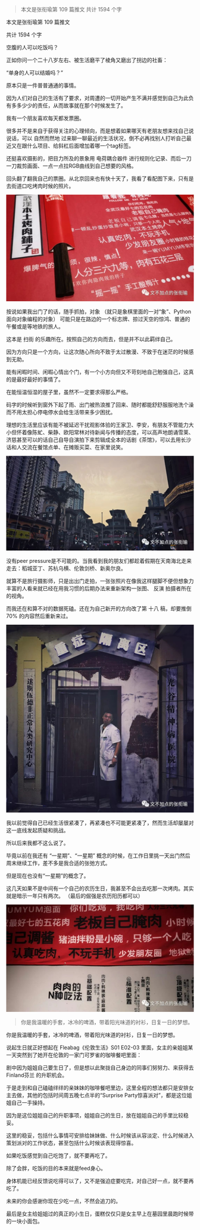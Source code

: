 > 本文是张衔瑜第 109 篇推文 共计 1594 个字

本文是张衔瑜第 109 篇推文

共计 1594 个字

空腹的人可以吃饭吗？

正如你问一个二十八岁左右、被生活磨平了棱角又磨出了拐边的社畜：

“单身的人可以结婚吗？”

原本只是一件普普通通的事情。

因为人们对自己的生活有了要求，对周遭的一切开始产生不满并感觉到自己为此负有多多少少的责任，从而故事就在那个时候发生了。

我有一个朋友喜欢每天都发票圈。

很多并不是来自于获得关注的心理倾向，而是想着如果哪天有老朋友想来找自己说说话，可以 自然而然地 过来聊一聊最近的生活状况，倒不必再找别人打听自己最近又在跟什么项目、给斜杠后面增加着哪一个tag标签。

还挺喜欢摄影的，把目力所及的景象用 电荷耦合器件 进行规则化记录、而后一刀一刀裁剪画面、一点一点拉RGB曲线到自己想要的风格。

回头翻了翻我自己的票圈。从北京回来也有快十天了，我看了看配图下来，只有是去街道口吃烤肉时候的照片。

![](./images/img_001.jpeg)

按说如果我出门了的话，随手抓拍，对象 （就只是象棋里面的一对“象”、Python面向对象编程的对象） 可能只是在路边的一个标志牌、掠过天空的惊鸿、普通的午餐或是等地铁的旅人。

这本是 扫街 的乐趣所在。按照自己的方向而去，但是并不以此羁绊自己。

因为方向只是一个方向，让这次随心所向不致于太过散漫、不致于在迷茫的时候感到无助。

能有闲暇时间、闲暇心情出个门，有一个小方向但又不苛刻地自己勉强自己，这真的是最好最好的事情了。

在能恒温恒湿的屋子里，虽然不一定要求得那么严格。

码字的时候听到窗外下起了雨、出门被热浪推了回来、随时都能舒舒服服地洗个澡而不用太担心停电停水会给生活带来多少困扰。

理想的生活里应该有能不被延迟干扰观影体验的王家卫、李安，有朋友不管能力大小但怀着像陈虻、柴静、欧阳常林对待新闻与传播的态度，可以高声地朗诵雪莱、济慈甚至可以的话自己自导自演拍下来剪辑成全本的话剧《茶馆》，可以去用长沙话和人交流在餐馆点单、在摊贩买菜、在家里说笑。

![](./images/img_002.jpeg)

没有peer pressure是不可能的。当我看到我的朋友们都趁着假期在天南海北走来走去：稻城亚丁、苏杭乌横、伦敦剑桥、新奥尔良。

就算不是旅行摄影师，只是出出门走拍，一张张照片在像我这样腿脚不便但想象力丰富的人看来就已经在用我习惯的后期办法来重新架构一张图、 反演 拍摄者所在的视角。

而我还在和算不对的数据死磕。还在为自己新开的方向改了第 十八 稿，却要推倒 70% 的内容然后重新来过。

![](./images/img_003.jpeg)

我以前觉得自己已经生活很紧凑了，再紧凑也不可能更紧凑了，然而生活却屡屡对这一底线发起质疑和挑战。

所以后来我都不这么说了。

毕竟以前在我还有 “一星期”、“一星期” 概念的时候，在工作日里挑一天出门然后周末继续工作，差不多是我合适的张弛方式。

但是现在也没有“一星期”的概念了。

这几天如果不是中间有一个自己的农历生日，我甚至不会出去吃那一次烤肉。其实就是暗示一年只有两次。 （最后的倔强是农历阳历都可以）

![](./images/img_004.jpeg)

> 你是我温暖的手套，冰冷的啤酒，带着阳光味道的衬衫，日复一日的梦想。

你是我温暖的手套，冰冷的啤酒，带着阳光味道的衬衫，日复一日的梦想。

说起生日就正好想起在 Fleabag《伦敦生活》S01 E02-03 里面，女主的亲姐姐某一天突然到了她开在伦敦的一家门可罗雀的咖啡餐吧里面：

剧中因为姐姐自己要生日了，但是想以此聚拢自己身边的同事们努努力、来获得去 Finland芬兰 的升职机会。

于是走到和自己磕磕绊绊的亲妹妹的咖啡餐吧里边，这里全程的想法都只是安排女主去做，其他的包括时间周五晚七点半的“Surprise Party惊喜派对”，都是这位姐姐自己一手操持。

因为是这位姐姐自己的升职事项，姐姐自己的生日，放在姐姐自己的手里比较稳妥。

这里的稳妥，包括什么事情可安排给妹妹做、什么时候该从容淡定、什么时候进入策划派对的工作状态，甚至包括什么时候该表现得惊喜。

如果吃饭感觉到自己吃饱了，就不要再吃了。

除了会胖，吃饭的目的本来就是feed身心。

身体机能已经反馈说吃得可以了，又不是强迫症要吃完，对自己好一点，就不要再吃了。

未来的你会感谢你现在少吃一点，不然会追刀的。

最后是女主给姐姐过的真正的小生日，蛋糕仅仅只是女主早上在墓园里晨跑时候带的一块小面包。

